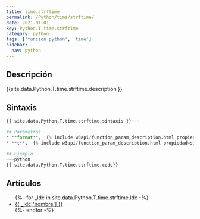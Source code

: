 ```yaml
---
title: time.strftime
permalink: /Python/time/strftime/
date: 2021-01-01
key: Python.T.time.strftime
category: python
tags: ['funcion python', 'time']
sidebar: 
  nav: python
---
```


## Descripción
{{site.data.Python.T.time.strftime.description }}

## Sintaxis
~~~python
{{ site.data.Python.T.time.strftime.sintaxis }}~~~

## Parámetros
* **format**,  {% include w3api/function_param_description.html propiedad=site.data.Python.T.time.strftime valor="format" %}
* **t**,  {% include w3api/function_param_description.html propiedad=site.data.Python.T.time.strftime valor="t" %}

## Ejemplo
~~~python
{{ site.data.Python.T.time.strftime.code}}
~~~

## Artículos
<ul>
{%- for _ldc in site.data.Python.T.time.strftime.ldc -%}
   <li>
       <a href="{{_ldc['url'] }}">{{ _ldc['nombre'] }}</a>
   </li>
{%- endfor -%}
</ul>
